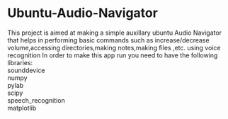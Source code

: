 # Ubuntu-Audio-Navigator
This project is aimed at making a simple auxillary ubuntu Audio Navigator that helps in performing basic commands such as increase/decrease volume,accessing directories,making notes,making files ,etc. using voice recognition
In order to make this app run you need to have the following libraries:
<br/>sounddevice
<br/>numpy
<br/>pylab
<br/>scipy
<br/>speech_recognition
<br/>matplotlib 
